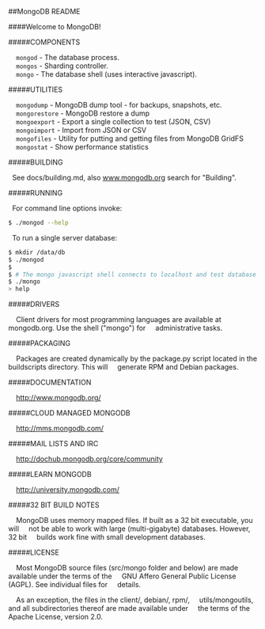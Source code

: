 ##MongoDB README

####Welcome to MongoDB!

#####COMPONENTS

&nbsp;&nbsp;&nbsp;&nbsp;````mongod```` - The database process. <br />
&nbsp;&nbsp;&nbsp;&nbsp;````mongos```` - Sharding controller. <br />
&nbsp;&nbsp;&nbsp;&nbsp;````mongo````  - The database shell (uses interactive javascript). <br />

#####UTILITIES

&nbsp;&nbsp;&nbsp;&nbsp;````mongodump````         - MongoDB dump tool - for backups, snapshots, etc. <br />
&nbsp;&nbsp;&nbsp;&nbsp;````mongorestore````      - MongoDB restore a dump <br />
&nbsp;&nbsp;&nbsp;&nbsp;````mongoexport````       - Export a single collection to test (JSON, CSV) <br />
&nbsp;&nbsp;&nbsp;&nbsp;````mongoimport````       - Import from JSON or CSV <br />
&nbsp;&nbsp;&nbsp;&nbsp;````mongofiles````        - Utility for putting and getting files from MongoDB GridFS <br />
&nbsp;&nbsp;&nbsp;&nbsp;````mongostat````         - Show performance statistics <br />

#####BUILDING

&nbsp;&nbsp;See docs/building.md, also www.mongodb.org search for "Building".

#####RUNNING

&nbsp;&nbsp;For command line options invoke:

````bash
$ ./mongod --help
````

&nbsp;&nbsp;To run a single server database:
````bash
$ mkdir /data/db
$ ./mongod
$
$ # The mongo javascript shell connects to localhost and test database by default:
$ ./mongo 
> help
````

#####DRIVERS

&nbsp;&nbsp;&nbsp;&nbsp;Client drivers for most programming languages are available at mongodb.org.  Use the shell ("mongo") for &nbsp;&nbsp;&nbsp;&nbsp;administrative tasks.

#####PACKAGING

&nbsp;&nbsp;&nbsp;&nbsp;Packages are created dynamically by the package.py script located in the buildscripts directory. This will 
&nbsp;&nbsp;&nbsp;&nbsp;generate RPM and Debian packages.

#####DOCUMENTATION

&nbsp;&nbsp;&nbsp;&nbsp;http://www.mongodb.org/
 
#####CLOUD MANAGED MONGODB

&nbsp;&nbsp;&nbsp;&nbsp;http://mms.mongodb.com/

#####MAIL LISTS AND IRC

&nbsp;&nbsp;&nbsp;&nbsp;http://dochub.mongodb.org/core/community
  
#####LEARN MONGODB

&nbsp;&nbsp;&nbsp;&nbsp;http://university.mongodb.com/

#####32 BIT BUILD NOTES

&nbsp;&nbsp;&nbsp;&nbsp;MongoDB uses memory mapped files.  If built as a 32 bit executable, you will
&nbsp;&nbsp;&nbsp;&nbsp;not be able to work with large (multi-gigabyte) databases.  However, 32 bit
&nbsp;&nbsp;&nbsp;&nbsp;builds work fine with small development databases.

#####LICENSE

&nbsp;&nbsp;&nbsp;&nbsp;Most MongoDB source files (src/mongo folder and below) are made available under the terms of the
&nbsp;&nbsp;&nbsp;&nbsp;GNU Affero General Public License (AGPL).  See individual files for
&nbsp;&nbsp;&nbsp;&nbsp;details.

&nbsp;&nbsp;&nbsp;&nbsp;As an exception, the files in the client/, debian/, rpm/,
&nbsp;&nbsp;&nbsp;&nbsp;utils/mongoutils, and all subdirectories thereof are made available under
&nbsp;&nbsp;&nbsp;&nbsp;the terms of the Apache License, version 2.0.
